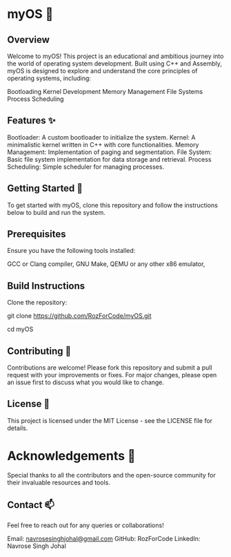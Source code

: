 # myOS 🚀

## Overview
Welcome to myOS! This project is an educational and ambitious journey into the world of operating system development. Built using C++ and Assembly, myOS is designed to explore and understand the core principles of operating systems, including:

Bootloading
Kernel Development
Memory Management
File Systems
Process Scheduling

## Features ✨
Bootloader: A custom bootloader to initialize the system.
Kernel: A minimalistic kernel written in C++ with core functionalities.
Memory Management: Implementation of paging and segmentation.
File System: Basic file system implementation for data storage and retrieval.
Process Scheduling: Simple scheduler for managing processes.

## Getting Started 🚀
To get started with myOS, clone this repository and follow the instructions below to build and run the system.

## Prerequisites
Ensure you have the following tools installed:

GCC or Clang compiler, 
GNU Make, 
QEMU or any other x86 emulator, 

## Build Instructions
Clone the repository:

git clone https://github.com/RozForCode/myOS.git

cd myOS


## Contributing 🤝
Contributions are welcome! Please fork this repository and submit a pull request with your improvements or fixes. For major changes, please open an issue first to discuss what you would like to change.

## License 📜
This project is licensed under the MIT License - see the LICENSE file for details.

# Acknowledgements 🙏
Special thanks to all the contributors and the open-source community for their invaluable resources and tools.

## Contact 📫
Feel free to reach out for any queries or collaborations!

Email: navrosesinghjohal@gmail.com
GitHub: RozForCode
LinkedIn: Navrose Singh Johal
